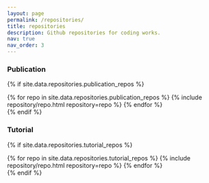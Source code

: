 ```yaml
---
layout: page
permalink: /repositories/
title: repositories
description: Github repositories for coding works.
nav: true
nav_order: 3
---
```


<!-- ## GitHub users

{% if site.data.repositories.github_users %}
<div class="repositories d-flex flex-wrap flex-md-row flex-column justify-content-between align-items-center">
  {% for user in site.data.repositories.github_users %}
    {% include repository/repo_user.html username=user %}
  {% endfor %}
</div>
{% endif %}

---
-->

### Publication

{% if site.data.repositories.publication_repos %}

<div class="repositories d-flex flex-wrap flex-md-row flex-column justify-content-between align-items-center">
  {% for repo in site.data.repositories.publication_repos %}
    {% include repository/repo.html repository=repo %}
  {% endfor %}
</div>
{% endif %}

### Tutorial

{% if site.data.repositories.tutorial_repos %}

<div class="repositories d-flex flex-wrap flex-md-row flex-column justify-content-between align-items-center">
  {% for repo in site.data.repositories.tutorial_repos %}
    {% include repository/repo.html repository=repo %}
  {% endfor %}
</div>
{% endif %}
